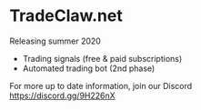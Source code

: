 # TradeClaw.net
Releasing summer 2020
* Trading signals (free & paid subscriptions)
* Automated trading bot (2nd phase)

For more up to date information, join our Discord
https://discord.gg/9H226nX
